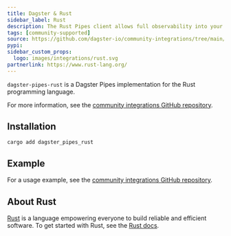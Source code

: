 ```yaml
---
title: Dagster & Rust
sidebar_label: Rust
description: The Rust Pipes client allows full observability into your Rust workloads when orchestrating through Dagster.
tags: [community-supported]
source: https://github.com/dagster-io/community-integrations/tree/main/libraries/pipes/implementations/rust
pypi:
sidebar_custom_props:
  logo: images/integrations/rust.svg
partnerlink: https://www.rust-lang.org/
---
```


`dagster-pipes-rust` is a Dagster Pipes implementation for the Rust programming language.

For more information, see the [community integrations GitHub repository](https://github.com/dagster-io/community-integrations/blob/main/libraries/pipes/implementations/rust/README.md).

## Installation

`cargo add dagster_pipes_rust`

## Example

For a usage example, see the [community integrations GitHub repository](https://github.com/dagster-io/community-integrations/blob/main/libraries/pipes/implementations/rust/README.md#example).

## About Rust

[Rust](https://www.rust-lang.org/) is a language empowering everyone to build reliable and efficient software. To get started with Rust, see the [Rust docs](https://www.rust-lang.org/learn).
